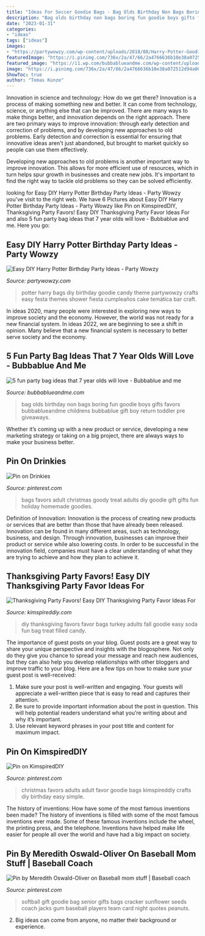 ```yaml
---
title: "Ideas For Soccer Goodie Bags - Bag Olds Birthday Non Bags Boring Fun Goodie Boys Gifts Favors Bubbablueandme Childrens Bubbablue Gift Boy Return Toddler Pre Giveaways"
description: "Bag olds birthday non bags boring fun goodie boys gifts favors bubbablueandme childrens bubbablue gift boy return toddler pre giveaways"
date: "2023-01-31"
categories:
- "ideas"
tags: ["ideas"]
images:
- "https://partywowzy.com/wp-content/uploads/2018/08/Harry-Potter-Goodie-Bags.jpg"
featuredImage: "https://i.pinimg.com/736x/2a/47/66/2a4766636b10e38a072512d94a00e871--goody-bags-treat-bags.jpg"
featured_image: "https://i1.wp.com/bubbablueandme.com/wp-content/uploads/2016/01/5-non-boring-party-bag-ideas-for-kids-Bubbablue-and-me.jpg?fit=640%2C919&amp;ssl=1"
image: "https://i.pinimg.com/736x/2a/47/66/2a4766636b10e38a072512d94a00e871--goody-bags-treat-bags.jpg"
ShowToc: true
author: "Tomas Kunze"
---
```



Innovation in science and technology: How do we get there?
Innovation is a process of making something new and better. It can come from technology, science, or anything else that can be improved. There are many ways to make things better, and innovation depends on the right approach.
There are two primary ways to improve innovation: through early detection and correction of problems, and by developing new approaches to old problems. Early detection and correction is essential for ensuring that innovative ideas aren't just abandoned, but brought to market quickly so people can use them effectively.

Developing new approaches to old problems is another important way to improve innovation. This allows for more efficient use of resources, which in turn helps spur growth in businesses and create new jobs. It's important to find the right way to tackle old problems so they can be solved efficiently.

	

		
looking for Easy DIY Harry Potter Birthday Party Ideas - Party Wowzy you've visit to the right web. We have 6 Pictures about Easy DIY Harry Potter Birthday Party Ideas - Party Wowzy like Pin on KimspiredDIY, Thanksgiving Party Favors! Easy DIY Thanksgiving Party Favor Ideas For and also 5 fun party bag ideas that 7 year olds will love - Bubbablue and me. Here you go:
		
    
## Easy DIY Harry Potter Birthday Party Ideas - Party Wowzy

<img loading=lazy src="https://partywowzy.com/wp-content/uploads/2018/08/Harry-Potter-Goodie-Bags.jpg" onerror="this.onerror=null;this.src='https://tse3.mm.bing.net/th?id=OIP.dGlv5rFtLGOTjznlrfec2gHaJ4&amp;pid=15.1';" alt="Easy DIY Harry Potter Birthday Party Ideas - Party Wowzy">

_Source: partywowzy.com_

>potter harry bags diy birthday goodie candy theme partywowzy crafts easy festa themes shower fiesta cumpleaños cake temática bar craft. 

	

In ideas 2020, many people were interested in exploring new ways to improve society and the economy. However, the world was not ready for a new financial system. In ideas 2022, we are beginning to see a shift in opinion. Many believe that a new financial system is necessary to better serve society and the economy.

    
## 5 Fun Party Bag Ideas That 7 Year Olds Will Love - Bubbablue And Me

<img loading=lazy src="https://i1.wp.com/bubbablueandme.com/wp-content/uploads/2016/01/5-non-boring-party-bag-ideas-for-kids-Bubbablue-and-me.jpg?fit=640%2C919&amp;ssl=1" onerror="this.onerror=null;this.src='https://tse1.mm.bing.net/th?id=OIP.F342iraMAeGdh_JWLvR2-AHaKo&amp;pid=15.1';" alt="5 fun party bag ideas that 7 year olds will love - Bubbablue and me">

_Source: bubbablueandme.com_

>bag olds birthday non bags boring fun goodie boys gifts favors bubbablueandme childrens bubbablue gift boy return toddler pre giveaways. 

	

Whether it’s coming up with a new product or service, developing a new marketing strategy or taking on a big project, there are always ways to make your business better.

    
## Pin On Drinkies

<img loading=lazy src="https://i.pinimg.com/736x/2a/47/66/2a4766636b10e38a072512d94a00e871--goody-bags-treat-bags.jpg" onerror="this.onerror=null;this.src='https://tse2.mm.bing.net/th?id=OIP.VunUGGOPEHa8lxgvVtJcFwHaNJ&amp;pid=15.1';" alt="Pin on Drinkies">

_Source: pinterest.com_

>bags favors adult christmas goody treat adults diy goodie gift gifts fun holiday homemade goodies. 

	

Definition of Innovation:
Innovation is the process of creating new products or services that are better than those that have already been released. Innovation can be found in many different areas, such as technology, business, and design. Through innovation, businesses can improve their product or service while also lowering costs. In order to be successful in the innovation field, companies must have a clear understanding of what they are trying to achieve and how they plan to achieve it.

    
## Thanksgiving Party Favors! Easy DIY Thanksgiving Party Favor Ideas For

<img loading=lazy src="https://kimspireddiy.com/wp-content/uploads/2020/11/diy-turkey-soda-1.jpg" onerror="this.onerror=null;this.src='https://tse2.mm.bing.net/th?id=OIP.4TcNig0kZ0NuWKb65rjYtQHaL_&amp;pid=15.1';" alt="Thanksgiving Party Favors! Easy DIY Thanksgiving Party Favor Ideas For">

_Source: kimspireddiy.com_

>diy thanksgiving favors favor bags turkey adults fall goodie easy soda fun bag treat filled candy. 

	

The importance of guest posts on your blog.
Guest posts are a great way to share your unique perspective and insights with the blogosphere. Not only do they give you chance to spread your message and reach new audiences, but they can also help you develop relationships with other bloggers and improve traffic to your blog. Here are a few tips on how to make sure your guest post is well-received: 
1. Make sure your post is well-written and engaging. Your guests will appreciate a well-written piece that is easy to read and captures their attention. 
2. Be sure to provide important information about the post in question. This will help potential readers understand what you’re writing about and why it’s important. 
3. Use relevant keyword phrases in your post title and content for maximum impact.

    
## Pin On KimspiredDIY

<img loading=lazy src="https://i.pinimg.com/736x/de/4a/1d/de4a1de36d42dda02a26fc006b247f1c.jpg" onerror="this.onerror=null;this.src='https://tse2.mm.bing.net/th?id=OIP.MO5g_4ztdaIcdyTv-qTqKgHaPG&amp;pid=15.1';" alt="Pin on KimspiredDIY">

_Source: pinterest.com_

>christmas favors adults adult favor goodie bags kimspireddiy crafts diy birthday easy simple. 

	

The history of inventions: How have some of the most famous inventions been made?
The history of inventions is filled with some of the most famous inventions ever made. Some of these famous inventions include the wheel, the printing press, and the telephone. Inventions have helped make life easier for people all over the world and have had a big impact on society.

    
## Pin By Meredith Oswald-Oliver On Baseball Mom Stuff | Baseball Coach

<img loading=lazy src="https://i.pinimg.com/736x/7e/d8/17/7ed817d789e403bb43f86d62974efd0c--softball-gifts-softball-goodie-bag-ideas.jpg" onerror="this.onerror=null;this.src='https://tse3.mm.bing.net/th?id=OIP.5-7hh6DKbXbfgpU8kGs2-QAAAA&amp;pid=15.1';" alt="Pin by Meredith Oswald-Oliver on Baseball mom stuff | Baseball coach">

_Source: pinterest.com_

>softball gift goodie bag senior gifts bags cracker sunflower seeds coach jacks gum baseball players team card night quotes peanuts. 

	

2. Big ideas can come from anyone, no matter their background or experience.

